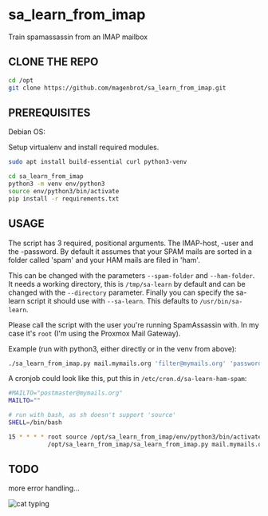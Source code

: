 # sa_learn_from_imap
Train spamassassin from an IMAP mailbox

## CLONE THE REPO

```bash
cd /opt
git clone https://github.com/magenbrot/sa_learn_from_imap.git
```

## PREREQUISITES

Debian OS:

Setup virtualenv and install required modules.

```bash
sudo apt install build-essential curl python3-venv

cd sa_learn_from_imap
python3 -m venv env/python3
source env/python3/bin/activate
pip install -r requirements.txt
```

## USAGE

The script has 3 required, positional arguments. The IMAP-host, -user and the -password. By default it assumes that 
your SPAM mails are sorted in a folder called 'spam' and your HAM mails are filed in 'ham'.

This can be changed with the parameters ```--spam-folder``` and ```--ham-folder```. It needs a working directory, this 
is ```/tmp/sa-learn``` by default and can be changed with the ```--directory``` parameter. Finally you can specify the 
sa-learn script it should use with ```--sa-learn```. This defaults to ```/usr/bin/sa-learn```.

Please call the script with the user you're running SpamAssassin with. In my case it's ```root``` (I'm using the 
Proxmox Mail Gateway).

Example (run with python3, either directly or in the venv from above):
```bash
./sa_learn_from_imap.py mail.mymails.org 'filter@mymails.org' 'password123$'
```

A cronjob could look like this, put this in ```/etc/cron.d/sa-learn-ham-spam```:
```bash
#MAILTO="postmaster@mymails.org"
MAILTO=""

# run with bash, as sh doesn't support 'source'
SHELL=/bin/bash

15 * * * * root source /opt/sa_learn_from_imap/env/python3/bin/activate && \\
           /opt/sa_learn_from_imap/sa_learn_from_imap.py mail.mymails.org 'filter@mymails.org' 'password123$'
```

## TODO

more error handling...

![cat typing](https://media.giphy.com/media/JIX9t2j0ZTN9S/giphy.gif)